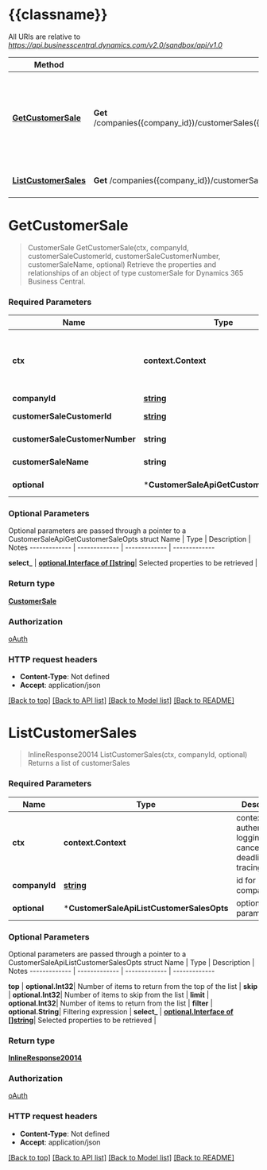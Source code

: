 # {{classname}}

All URIs are relative to *https://api.businesscentral.dynamics.com/v2.0/sandbox/api/v1.0*

Method | HTTP request | Description
------------- | ------------- | -------------
[**GetCustomerSale**](CustomerSaleApi.md#GetCustomerSale) | **Get** /companies({company_id})/customerSales({customerSale_customerId},&#x27;{customerSale_customerNumber}&#x27;,&#x27;{customerSale_name}&#x27;) | Retrieve the properties and relationships of an object of type customerSale for Dynamics 365 Business Central.
[**ListCustomerSales**](CustomerSaleApi.md#ListCustomerSales) | **Get** /companies({company_id})/customerSales | Returns a list of customerSales

# **GetCustomerSale**
> CustomerSale GetCustomerSale(ctx, companyId, customerSaleCustomerId, customerSaleCustomerNumber, customerSaleName, optional)
Retrieve the properties and relationships of an object of type customerSale for Dynamics 365 Business Central.

### Required Parameters

Name | Type | Description  | Notes
------------- | ------------- | ------------- | -------------
 **ctx** | **context.Context** | context for authentication, logging, cancellation, deadlines, tracing, etc.
  **companyId** | [**string**](.md)| id for company | 
  **customerSaleCustomerId** | [**string**](.md)| customerId for customerSale | 
  **customerSaleCustomerNumber** | **string**| customerNumber for customerSale | 
  **customerSaleName** | **string**| name for customerSale | 
 **optional** | ***CustomerSaleApiGetCustomerSaleOpts** | optional parameters | nil if no parameters

### Optional Parameters
Optional parameters are passed through a pointer to a CustomerSaleApiGetCustomerSaleOpts struct
Name | Type | Description  | Notes
------------- | ------------- | ------------- | -------------




 **select_** | [**optional.Interface of []string**](string.md)| Selected properties to be retrieved | 

### Return type

[**CustomerSale**](customerSale.md)

### Authorization

[oAuth](../README.md#oAuth)

### HTTP request headers

 - **Content-Type**: Not defined
 - **Accept**: application/json

[[Back to top]](#) [[Back to API list]](../README.md#documentation-for-api-endpoints) [[Back to Model list]](../README.md#documentation-for-models) [[Back to README]](../README.md)

# **ListCustomerSales**
> InlineResponse20014 ListCustomerSales(ctx, companyId, optional)
Returns a list of customerSales

### Required Parameters

Name | Type | Description  | Notes
------------- | ------------- | ------------- | -------------
 **ctx** | **context.Context** | context for authentication, logging, cancellation, deadlines, tracing, etc.
  **companyId** | [**string**](.md)| id for company | 
 **optional** | ***CustomerSaleApiListCustomerSalesOpts** | optional parameters | nil if no parameters

### Optional Parameters
Optional parameters are passed through a pointer to a CustomerSaleApiListCustomerSalesOpts struct
Name | Type | Description  | Notes
------------- | ------------- | ------------- | -------------

 **top** | **optional.Int32**| Number of items to return from the top of the list | 
 **skip** | **optional.Int32**| Number of items to skip from the list | 
 **limit** | **optional.Int32**| Number of items to return from the list | 
 **filter** | **optional.String**| Filtering expression | 
 **select_** | [**optional.Interface of []string**](string.md)| Selected properties to be retrieved | 

### Return type

[**InlineResponse20014**](inline_response_200_14.md)

### Authorization

[oAuth](../README.md#oAuth)

### HTTP request headers

 - **Content-Type**: Not defined
 - **Accept**: application/json

[[Back to top]](#) [[Back to API list]](../README.md#documentation-for-api-endpoints) [[Back to Model list]](../README.md#documentation-for-models) [[Back to README]](../README.md)

